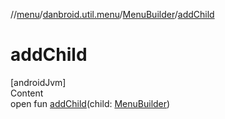 //[menu](../../../index.md)/[danbroid.util.menu](../index.md)/[MenuBuilder](index.md)/[addChild](add-child.md)



# addChild  
[androidJvm]  
Content  
open fun [addChild](add-child.md)(child: [MenuBuilder](index.md))  



